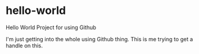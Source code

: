 # hello-world
Hello World Project for using Github

I'm just getting into the whole using Github thing. This is me trying to get a handle on this. 
